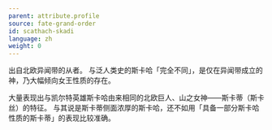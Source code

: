 ```yaml
---
parent: attribute.profile
source: fate-grand-order
id: scathach-skadi
language: zh
weight: 0
---
```


出自北欧异闻带的从者。
与泛人类史的斯卡哈「完全不同」，是仅在异闻带成立的神，乃大幅倾向女王性质的存在。

大量表现出与凯尔特英雄斯卡哈由来相同的北欧巨人、山之女神——斯卡蒂（斯卡丝）的特征。
与其说是斯卡蒂侧面浓厚的斯卡哈，还不如用「具备一部分斯卡哈性质的斯卡蒂」的表现比较准确。
